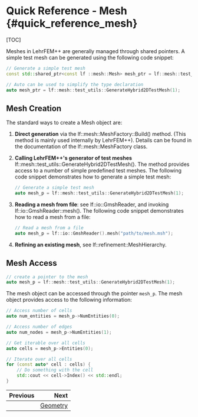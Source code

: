 # Quick Reference - Mesh {#quick_reference_mesh}

[TOC]

Meshes in LehrFEM++ are generally managed through shared pointers. A simple test mesh can be generated using the following code snippet:

```cpp
// Generate a simple test mesh
const std::shared_ptr<const lf ::mesh::Mesh> mesh_ptr = lf::mesh::test_utils::GenerateHybrid2DTestMesh(1);

// Auto can be used to simplify the type declaration
auto mesh_ptr = lf::mesh::test_utils::GenerateHybrid2DTestMesh(1);
```

## Mesh Creation

The standard ways to create a Mesh object are:

1. **Direct generation** via the lf::mesh::MeshFactory::Build() method. (This method is mainly used internally by LehrFEM++). Details can be found in the documentation of the lf::mesh::MeshFactory class.

2. **Calling LehrFEM++'s generator of test meshes** lf::mesh::test_utils::GenerateHybrid2DTestMesh(). The method provides access to a number of simple predefined test meshes. The following code snippet demonstrates how to generate a simple test mesh:

    ```cpp
    // Generate a simple test mesh
    auto mesh_p = lf::mesh::test_utils::GenerateHybrid2DTestMesh(1);
    ```

3. **Reading a mesh from file**: see lf::io::GmshReader, and invoking lf::io::GmshReader::mesh(). The following code snippet demonstrates how to read a mesh from a file:

    ```cpp
    // Read a mesh from a file
    auto mesh_p = lf::io::GmshReader().mesh("path/to/mesh.msh");
    ```

4. **Refining an existing mesh**, see lf::refinement::MeshHierarchy.

## Mesh Access

```cpp
// create a pointer to the mesh
auto mesh_p = lf::mesh::test_utils::GenerateHybrid2DTestMesh(1);
```

The mesh object can be accessed through the pointer `mesh_p`. The mesh object provides access to the following information:

```cpp
// Access number of cells
auto num_entities = mesh_p->NumEntities(0);

// Access number of edges
auto num_nodes = mesh_p->NumEntities(1);

// Get iterable over all cells
auto cells = mesh_p->Entities(0);

// Iterate over all cells
for (const auto* cell : cells) {
    // Do something with the cell
    std::cout << cell->Index() << std::endl;
}
```

<div class="section_buttons">
 
| Previous          |                              Next |
|:------------------|----------------------------------:|
|  | [Geometry](quick_reference_geometry.md) |
 
</div>
